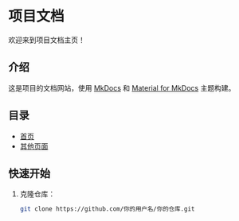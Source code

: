 # 项目文档

欢迎来到项目文档主页！

## 介绍

这是项目的文档网站，使用 [MkDocs](https://www.mkdocs.org) 和 [Material for MkDocs](https://squidfunk.github.io/mkdocs-material/) 主题构建。

## 目录

- [首页](index.md)
- [其他页面](other_page.md)

## 快速开始

1. 克隆仓库：
   ```bash
   git clone https://github.com/你的用户名/你的仓库.git
